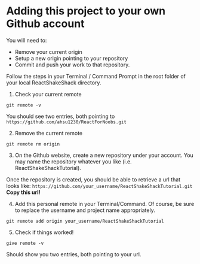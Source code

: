 # Adding this project to your own Github account

You will need to:

- Remove your current origin
- Setup a new origin pointing to your repository
- Commit and push your work to that repository.

Follow the steps in your Terminal / Command Prompt in the root folder of your local ReactShakeShack directory.

1. Check your current remote

```
git remote -v
```

You should see two entries, both pointing to `https://github.com/ahsu1230/ReactForNoobs.git`

2. Remove the current remote

```
git remote rm origin
```

3. On the Github website, create a new repository under your account. You may name the repository whatever you like (i.e. ReactShakeShackTutorial).

Once the repository is created, you should be able to retrieve a url that looks like:
`https://github.com/your_username/ReactShakeShackTutorial.git`
**Copy this url!**

4. Add this personal remote in your Terminal/Command. Of course, be sure to replace the username and project name appropriately.

```
git remote add origin your_username/ReactShakeShackTutorial
```

5. Check if things worked!

```
give remote -v
```
Should show you two entries, both pointing to your url.